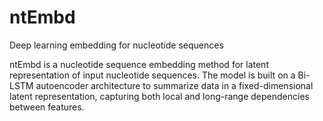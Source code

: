 # ntEmbd
Deep learning embedding for nucleotide sequences

ntEmbd is a nucleotide sequence embedding method for latent representation of input nucleotide sequences. The model is built on a Bi-LSTM autoencoder architecture to summarize data in a fixed-dimensional latent representation, capturing both local and long-range dependencies between features.
